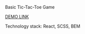 Basic Tic-Tac-Toe Game

[DEMO LINK](https://efdalyalcin.github.io/react_tic-tac-toe-game/)

Technology stack: React, SCSS, BEM
